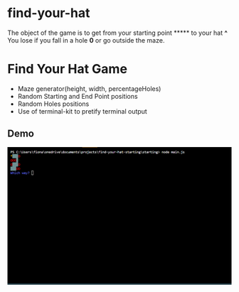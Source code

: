# find-your-hat
The object of the game is to get from your starting point ***** to your hat **^** \
You lose if you fall in a hole **0** or go outside the maze.

# Find Your Hat Game
- Maze generator(height, width, percentageHoles)
- Random Starting and End Point positions
- Random Holes positions
- Use of terminal-kit to pretify terminal output

## Demo
![Find Your Hat Demo](mazedemo.gif)
